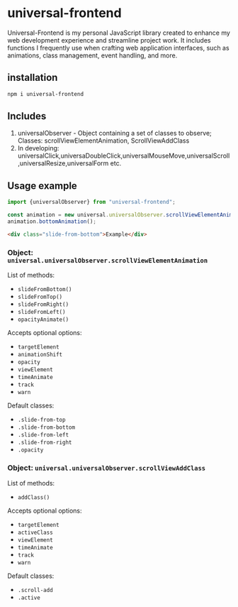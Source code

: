 # universal-frontend

Universal-Frontend is my personal JavaScript library created to enhance my web development experience and streamline project work. It includes functions I frequently use when crafting web application interfaces, such as animations, class management, event handling, and more.

## installation
```bash
npm i universal-frontend
```

## Includes
1) universalObserver - Object  containing a set of classes to observe;
   Classes: scrollViewElementAnimation, ScrollViewAddClass
2) In developing: universalClick,universaDoubleClick,universalMouseMove,universalScroll,universalResize,universalForm etc.

## Usage example

```javascript
import {universalObserver} from "universal-frontend";

const animation = new universal.universalObserver.scrollViewElementAnimation();
animation.bottomAnimation();
```

```html
<div class="slide-from-bottom">Example</div>
```

### Object: `universal.universalObserver.scrollViewElementAnimation`

List of methods:
- `slideFromBottom()`
- `slideFromTop()`
- `slideFromRight()`
- `slideFromLeft()`
- `opacityAnimate()`

Accepts optional options:
- `targetElement`
- `animationShift`
- `opacity`
- `viewElement`
- `timeAnimate`
- `track`
- `warn`

Default classes:
- `.slide-from-top`
- `.slide-from-bottom`
- `.slide-from-left`
- `.slide-from-right`
- `.opacity`

### Object: `universal.universalObserver.scrollViewAddClass`

List of methods:
- `addClass()`

Accepts optional options:
- `targetElement`
- `activeClass`
- `viewElement`
- `timeAnimate`
- `track`
- `warn`

Default classes:
- `.scroll-add`
- `.active`


